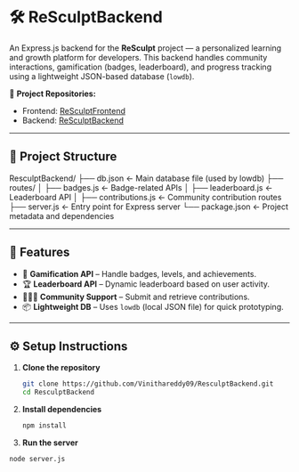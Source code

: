 # 🛠️ ReSculptBackend

An Express.js backend for the **ReSculpt** project — a personalized learning and growth platform for developers. This backend handles community interactions, gamification (badges, leaderboard), and progress tracking using a lightweight JSON-based database (`lowdb`).

🔗 **Project Repositories:**  
- Frontend: [ReSculptFrontend](https://github.com/Vinithareddy09/ResculptFrontend)  
- Backend: [ReSculptBackend](https://github.com/Vinithareddy09/ResculptBackend)
---

## 📁 Project Structure

ResculptBackend/
├── db.json <- Main database file (used by lowdb)
├── routes/
│ ├── badges.js <- Badge-related APIs
│ ├── leaderboard.js <- Leaderboard API
│ ├── contributions.js <- Community contribution routes
├── server.js <- Entry point for Express server
└── package.json <- Project metadata and dependencies


---

## 🚀 Features

- 🌟 **Gamification API** – Handle badges, levels, and achievements.
- 🏆 **Leaderboard API** – Dynamic leaderboard based on user activity.
- 🧑‍🤝‍🧑 **Community Support** – Submit and retrieve contributions.
- 📦 **Lightweight DB** – Uses `lowdb` (local JSON file) for quick prototyping.

---

## ⚙️ Setup Instructions

1. **Clone the repository**
   ```bash
   git clone https://github.com/Vinithareddy09/ResculptBackend.git
   cd ResculptBackend
   ```
2. **Install dependencies**
   ```bash
   npm install
   ```
3. **Run the server**
  ```bash
  node server.js

